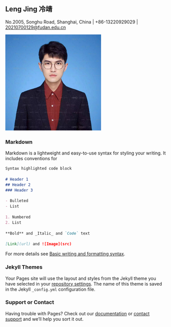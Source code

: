 ## Leng Jing 冷靖

No.2005, Songhu Road, Shanghai, China | +86-13220929029 | 20210700129@fudan.edu.cn

<div align=left>
<img src="https://github.com/lengjing0519/lengjing0519.github.io/blob/ed9307e17e89a086e89c1936d33cf193f82047c0/personal%20identification%20photo.jpg" width=300 height=300 />
</div>
  
### Markdown

Markdown is a lightweight and easy-to-use syntax for styling your writing. It includes conventions for

```markdown
Syntax highlighted code block

# Header 1
## Header 2
### Header 3

- Bulleted
- List

1. Numbered
2. List

**Bold** and _Italic_ and `Code` text

[Link](url) and ![Image](src)
```

For more details see [Basic writing and formatting syntax](https://docs.github.com/en/github/writing-on-github/getting-started-with-writing-and-formatting-on-github/basic-writing-and-formatting-syntax).

### Jekyll Themes

Your Pages site will use the layout and styles from the Jekyll theme you have selected in your [repository settings](https://github.com/lengjing0519/lengjing0519.github.io/settings/pages). The name of this theme is saved in the Jekyll `_config.yml` configuration file.

### Support or Contact

Having trouble with Pages? Check out our [documentation](https://docs.github.com/categories/github-pages-basics/) or [contact support](https://support.github.com/contact) and we’ll help you sort it out.
